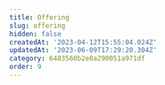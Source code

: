 ```yaml
---
title: Offering
slug: offering
hidden: false
createdAt: '2023-04-12T15:55:04.024Z'
updatedAt: '2023-06-09T17:29:20.304Z'
category: 6483560b2e0a290051a971df
order: 9
---
```

